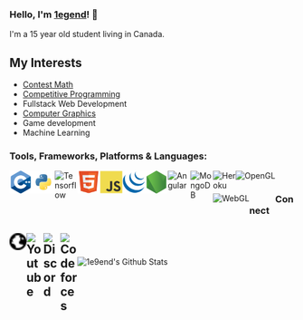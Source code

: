 ### Hello, I'm [1egend][website]! 👋 
I'm a 15 year old student living in Canada.
## My Interests
- [Contest Math][aops]
- [Competitive Programming][codeforces]
- Fullstack Web Development
- [Computer Graphics][shadertoy]
- Game development
- Machine Learning

### Tools, Frameworks, Platforms & Languages:

[<img align="left" title="C++" width="40px" src="https://github.com/devicons/devicon/blob/master/icons/cplusplus/cplusplus-original.svg"/>][github]
[<img align="left" title="Python" width="40px" src="https://raw.githubusercontent.com/github/explore/80688e429a7d4ef2fca1e82350fe8e3517d3494d/topics/python/python.png"/>][github]
[<img align="left" title="Tensorflow" width="40px" src="https://upload.wikimedia.org/wikipedia/commons/thumb/2/2d/Tensorflow_logo.svg/1200px-Tensorflow_logo.svg.png"/>][github]
[<img align="left" title="HTML5" width="40px" src="https://github.com/devicons/devicon/blob/master/icons/html5/html5-original.svg"/>][github]
[<img align="left" title="JavaScript" width="40px" src="https://github.com/devicons/devicon/blob/master/icons/javascript/javascript-original.svg"/>][github]
[<img align="left" title="jQuery" width="40px" src="https://github.com/devicons/devicon/blob/master/icons/jquery/jquery-original.svg"/>][github]
[<img align="left" title="Node.js" width="40px" src="https://github.com/devicons/devicon/blob/master/icons/nodejs/nodejs-original.svg"/>][github]
[<img align="left" title="Angular" width="40px" src="https://cdn.worldvectorlogo.com/logos/angular-icon.svg"/>][github]
[<img align="left" title="MongoDB" width="40px" src="https://img.icons8.com/color/452/mongodb.png"/>][github]
[<img align="left" title="Heroku" width="40px" src="https://cdn.iconscout.com/icon/free/png-256/heroku-225989.png"/>][github]
[<img align="left" title="OpenGL" height="40px" src="https://upload.wikimedia.org/wikipedia/commons/thumb/e/e9/Opengl-logo.svg/1280px-Opengl-logo.svg.png"/>][github]
[<img align="left" title="WebGL" height="40px" src="https://upload.wikimedia.org/wikipedia/commons/thumb/2/25/WebGL_Logo.svg/1280px-WebGL_Logo.svg.png"/>][github]
<br />

### Connect
[<img align="left" alt="1e9end.github.io" width="30px" src="https://raw.githubusercontent.com/iconic/open-iconic/master/svg/globe.svg" />][website]
[<img align="left" alt="Youtube" width="30px" src="https://cdn.jsdelivr.net/npm/simple-icons@v3/icons/youtube.svg" />][youtube]
[<img align="left" alt="Discord" width="30px" src="https://cdn.jsdelivr.net/npm/simple-icons@v3/icons/discord.svg" />][discord]
[<img align="left" alt="Codeforces" width="30px" src="https://cdn.jsdelivr.net/npm/simple-icons@v3/icons/codeforces.svg" />][codeforces]
<br />
--- 
<img align="left" alt="1e9end's Github Stats" src="https://github-readme-stats.vercel.app/api?username=1e9end&hide=issues,prs&count_private=true&show_icons=true&hide_border=true&title_color=ffffff&bg_color=000000&text_color=ffffff&icon_color=ffff00" />

[website]: https://1e9end.github.io
[github]:  https://github.com/1e9end
[youtube]: https://www.youtube.com/channel/UClZN6f71XImxoznqJ4jPknw
[discord]: https://discord.com/users/365886855469727745
[aops]: https://artofproblemsolving.com/community/user/IAmLegend
[codeforces]: https://codeforces.com/profile/1egend
[shadertoy]: https://www.shadertoy.com/user/IAmLegend
